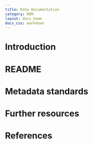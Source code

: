 ```yaml
---
title: Data Documentation
category: RDM
layout: docs_home
docs_css: markdown
---
```


# Introduction

# README

# Metadata standards

# Further resources

# References

